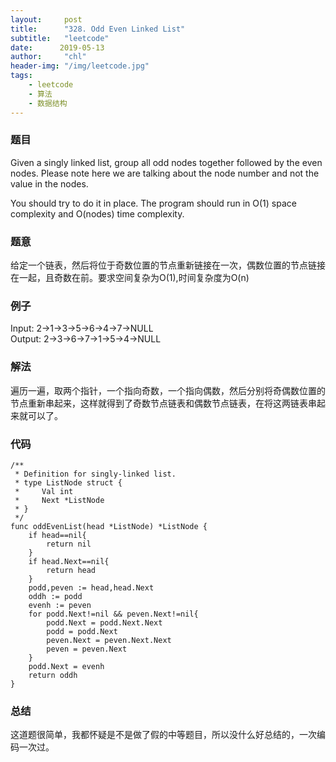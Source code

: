 ```yaml
---
layout:     post
title:      "328. Odd Even Linked List"
subtitle:   "leetcode"
date:      2019-05-13
author:     "chl"
header-img: "/img/leetcode.jpg"
tags:
    - leetcode
    - 算法
    - 数据结构
--- 
```


### 题目
Given a singly linked list, group all odd nodes together followed by the even nodes. Please note here we are talking about the node number and not the value in the nodes.

You should try to do it in place. The program should run in O(1) space complexity and O(nodes) time complexity.

### 题意
给定一个链表，然后将位于奇数位置的节点重新链接在一次，偶数位置的节点链接在一起，且奇数在前。要求空间复杂为O(1),时间复杂度为O(n)

### 例子

Input: 2->1->3->5->6->4->7->NULL   
Output: 2->3->6->7->1->5->4->NULL

### 解法
遍历一遍，取两个指针，一个指向奇数，一个指向偶数，然后分别将奇偶数位置的节点重新串起来，这样就得到了奇数节点链表和偶数节点链表，在将这两链表串起来就可以了。  

### 代码

```
/**
 * Definition for singly-linked list.
 * type ListNode struct {
 *     Val int
 *     Next *ListNode
 * }
 */
func oddEvenList(head *ListNode) *ListNode {
    if head==nil{
        return nil
    }
    if head.Next==nil{
        return head
    }
    podd,peven := head,head.Next
    oddh := podd
    evenh := peven
    for podd.Next!=nil && peven.Next!=nil{
        podd.Next = podd.Next.Next
        podd = podd.Next
        peven.Next = peven.Next.Next
        peven = peven.Next
    }
    podd.Next = evenh
    return oddh
}
```

### 总结
这道题很简单，我都怀疑是不是做了假的中等题目，所以没什么好总结的，一次编码一次过。